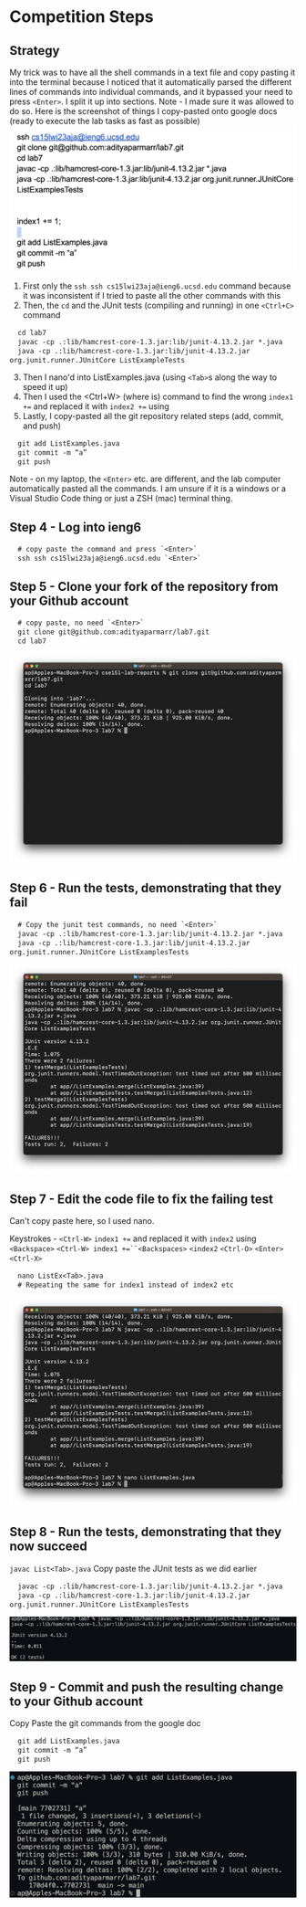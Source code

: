 # Competition Steps

## Strategy

My trick was to have all the shell commands in a text file and copy pasting it into the terminal because I noticed that it automatically parsed the different lines of commands into individual commands, and it bypassed your need to press `<Enter>`.
I split it up into sections.
Note - I made sure it was allowed to do so.
Here is the screenshot of things I copy-pasted onto google docs (ready to execute the lab tasks as fast as possible)
![Screenshot of Google Doc with all the commands to be copy pasted](lab7doc.jpg)
1. First only the `ssh ssh cs15lwi23aja@ieng6.ucsd.edu` command because it was inconsistent if I tried to paste all the other commands with this
2. Then, the `cd` and the JUnit tests (compiling and running) in one `<Ctrl+C>` command
```
  cd lab7
  javac -cp .:lib/hamcrest-core-1.3.jar:lib/junit-4.13.2.jar *.java
  java -cp .:lib/hamcrest-core-1.3.jar:lib/junit-4.13.2.jar org.junit.runner.JUnitCore ListExampleTests
```
3. Then I nano'd into ListExamples.java (using `<Tab>`s along the way to speed it up)
4. Then I used the <Ctrl+W> (where is) command to find the wrong `index1 +=` and replaced it with `index2 +=` using <Backspace>
5. Lastly, I copy-pasted all the git repository related steps (add, commit, and push)
```
  git add ListExamples.java
  git commit -m “a”
  git push
```
Note - on my laptop, the `<Enter>` etc. are different, and the lab computer automatically pasted all the commands. I am unsure if it is a windows or a Visual Studio Code thing or just a ZSH (mac) terminal thing.
## Step 4 - Log into ieng6
```
  # copy paste the command and press `<Enter>`
  ssh ssh cs15lwi23aja@ieng6.ucsd.edu `<Enter>`
```
## Step 5 - Clone your fork of the repository from your Github account
```
  # copy paste, no need `<Enter>`
  git clone git@github.com:adityaparmarr/lab7.git 
  cd lab7
```
![Step 5](step5.jpg)
## Step 6 - Run the tests, demonstrating that they fail

```
  # Copy the junit test commands, no need `<Enter>`
  javac -cp .:lib/hamcrest-core-1.3.jar:lib/junit-4.13.2.jar *.java
  java -cp .:lib/hamcrest-core-1.3.jar:lib/junit-4.13.2.jar org.junit.runner.JUnitCore ListExamplesTests
```
![Step 6](step6.jpg)
## Step 7 - Edit the code file to fix the failing test
Can't copy paste here, so I used nano.
  
Keystrokes - `<Ctrl-W>` `index1 +=` and replaced it with `index2` using `<Backspace>` 
`<Ctrl-W> index1 +=``<Backspaces>`
`<index2`
`<Ctrl-O>`
`<Enter>`
`<Ctrl-X>`
```
  nano ListEx<Tab>.java
  # Repeating the same for index1 instead of index2 etc
```
![Step 7](step7.jpg)
## Step 8 - Run the tests, demonstrating that they now succeed
`javac List<Tab>.java`
Copy paste the JUnit tests as we did earlier
```
  javac -cp .:lib/hamcrest-core-1.3.jar:lib/junit-4.13.2.jar *.java
  java -cp .:lib/hamcrest-core-1.3.jar:lib/junit-4.13.2.jar org.junit.runner.JUnitCore ListExamplesTests
```
![Step 8](step8.jpg)
## Step 9 - Commit and push the resulting change to your Github account
Copy Paste the git commands from the google doc
```
  git add ListExamples.java
  git commit -m “a”  
  git push
```
![Step 9](step9.jpg)

